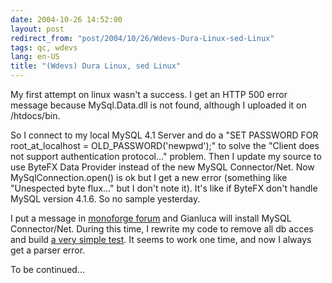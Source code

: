 ```yaml
---
date: 2004-10-26 14:52:00
layout: post
redirect_from: "post/2004/10/26/Wdevs-Dura-Linux-sed-Linux"
tags: qc, wdevs
lang: en-US
title: "(Wdevs) Dura Linux, sed Linux"
---
```


My first attempt on linux wasn't a success. I get an HTTP 500 error message
because MySql.Data.dll is not found, although I uploaded it on /htdocs/bin.

So I connect to my local MySQL 4.1 Server and do a "SET PASSWORD FOR
root_at_localhost = OLD_PASSWORD('newpwd');" to solve the "Client does not
support authentication protocol..." problem. Then I update my source to use
ByteFX Data Provider instead of the new MySQL Connector/Net. Now
MySqlConnection.open() is ok but I get a new error (something like "Unespected
byte flux..." but I don't note it). It's like if ByteFX don't handle MySQL
version 4.1.6. So no sample yesterday.

I put a message in [monoforge
forum](http://www.monoforge.com/forum/) and Gianluca will install MySQL Connector/Net. During this time, I
rewrite my code to remove all db acces and build [a very simple test](http://michel.monoforge.com/default.aspx). It seems to
work one time, and now I always get a parser error.

To be continued...
